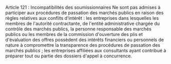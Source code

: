 Article 121 : Incompatibilités des
soumissionnaires
Ne sont pas admises à participer aux procédures de passation des marchés
publics en raison des règles relatives aux conflits d'intérêt :
les entreprises dans lesquelles les membres de l'autorité
contractante, de l'entité administrative chargée du contrôle des
marchés publics, la personne responsable des marchés publics ou les
membres de la commission d'ouverture des plis et d'évaluation des
offres possèdent des intérêts financiers ou personnels de nature à
compromettre la transparence des procédures de passation des marchés
publics ;
les entreprises affiliées aux consultants ayant contribué à préparer
tout ou partie des dossiers d'appel à concurrence.
